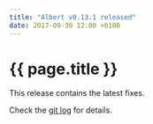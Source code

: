 ```yaml
---
title: "Albert v0.13.1 released"
date: 2017-09-30 12:00 +0100
---
```


# {{ page.title }}

This release contains the latest fixes.

Check the [git log](https://github.com/albertlauncher/albert/commits/v0.13.1) for details.
